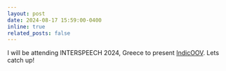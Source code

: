 ```yaml
---
layout: post
date: 2024-08-17 15:59:00-0400
inline: true
related_posts: false
---
```


I will be attending INTERSPEECH 2024, Greece to present [IndicOOV](https://arxiv.org/pdf/2407.13435). Lets catch up!

